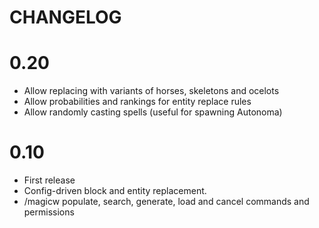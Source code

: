 # CHANGELOG

# 0.20

 - Allow replacing with variants of horses, skeletons and ocelots
 - Allow probabilities and rankings for entity replace rules
 - Allow randomly casting spells (useful for spawning Autonoma)

# 0.10

 - First release
 - Config-driven block and entity replacement.
 - /magicw populate, search, generate, load and cancel commands and permissions

